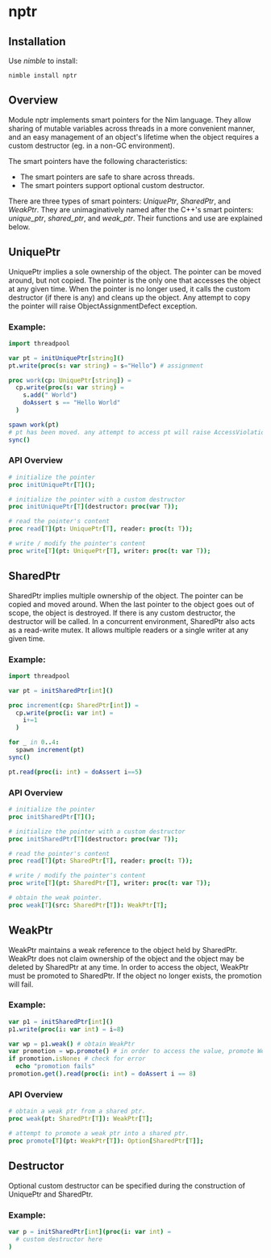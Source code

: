 # nptr

## Installation

Use _nimble_ to install:
```
nimble install nptr
```

## Overview

Module nptr implements smart pointers for the Nim language. They allow sharing
of mutable variables across threads in a more convenient manner, and an easy
management of an object's lifetime when the object requires a custom destructor
(eg. in a non-GC environment).

The smart pointers have the following characteristics:
  * The smart pointers are safe to share across threads.
  * The smart pointers support optional custom destructor.

There are three types of smart pointers: _UniquePtr_, _SharedPtr_, and
_WeakPtr_. They are unimaginatively named after the C++'s smart pointers:
_unique_ptr_, _shared_ptr_, and _weak_ptr_. Their functions and use are
explained below.

## UniquePtr

UniquePtr implies a sole ownership of the object. The pointer can be moved
around, but not copied. The pointer is the only one that accesses the object at
any given time. When the pointer is no longer used, it calls the custom
destructor (if there is any) and cleans up the object. Any attempt to copy the
pointer will raise ObjectAssignmentDefect exception.

### Example:
```Nim
import threadpool

var pt = initUniquePtr[string]()
pt.write(proc(s: var string) = s="Hello") # assignment

proc work(cp: UniquePtr[string]) =
  cp.write(proc(s: var string) =
    s.add(" World")
    doAssert s == "Hello World"
  )

spawn work(pt)
# pt has been moved. any attempt to access pt will raise AccessViolationDefect exception.
sync()
```

### API Overview
```Nim
# initialize the pointer
proc initUniquePtr[T]();

# initialize the pointer with a custom destructor
proc initUniquePtr[T](destructor: proc(var T));

# read the pointer's content
proc read[T](pt: UniquePtr[T], reader: proc(t: T));

# write / modify the pointer's content
proc write[T](pt: UniquePtr[T], writer: proc(t: var T));
```

## SharedPtr

SharedPtr implies multiple ownership of the object. The pointer can be copied
and moved around. When the last pointer to the object goes out of scope, the
object is destroyed. If there is any custom destructor, the destructor will be
called. In a concurrent environment, SharedPtr also acts as a read-write mutex.
It allows multiple readers or a single writer at any given time.

### Example:
```Nim
import threadpool

var pt = initSharedPtr[int]()

proc increment(cp: SharedPtr[int]) =
  cp.write(proc(i: var int) =
    i+=1
  )

for _ in 0..4:
  spawn increment(pt)
sync()

pt.read(proc(i: int) = doAssert i==5)
```

### API Overview
```Nim
# initialize the pointer
proc initSharedPtr[T]();

# initialize the pointer with a custom destructor
proc initSharedPtr[T](destructor: proc(var T));

# read the pointer's content
proc read[T](pt: SharedPtr[T], reader: proc(t: T));

# write / modify the pointer's content
proc write[T](pt: SharedPtr[T], writer: proc(t: var T));

# obtain the weak pointer.
proc weak[T](src: SharedPtr[T]): WeakPtr[T];
```

## WeakPtr

WeakPtr maintains a weak reference to the object held by SharedPtr. WeakPtr does
not claim ownership of the object and the object may be deleted by SharedPtr at
any time. In order to access the object, WeakPtr must be promoted to SharedPtr.
If the object no longer exists, the promotion will fail.

### Example:
```Nim
var p1 = initSharedPtr[int]()
p1.write(proc(i: var int) = i=8)

var wp = p1.weak() # obtain WeakPtr
var promotion = wp.promote() # in order to access the value, promote WeakPtr to SharedPtr
if promotion.isNone: # check for error
  echo "promotion fails"
promotion.get().read(proc(i: int) = doAssert i == 8)
```

### API Overview
```Nim
# obtain a weak ptr from a shared ptr.
proc weak(pt: SharedPtr[T]): WeakPtr[T];

# attempt to promote a weak ptr into a shared ptr.
proc promote[T](pt: WeakPtr[T]): Option[SharedPtr[T]];
```

## Destructor

Optional custom destructor can be specified during the construction of UniquePtr
and SharedPtr.

### Example:
```Nim
var p = initSharedPtr[int](proc(i: var int) =
  # custom destructor here
)
```
